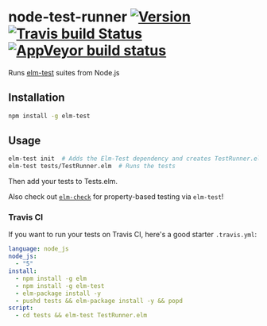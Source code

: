 # node-test-runner [![Version](https://img.shields.io/npm/v/elm-test.svg)](https://www.npmjs.com/package/elm-test) [![Travis build Status](https://travis-ci.org/rtfeldman/node-test-runner.svg?branch=master)](http://travis-ci.org/rtfeldman/node-test-runner) [![AppVeyor build status](https://ci.appveyor.com/api/projects/status/fixcy4ko78di0l31/branch/master?svg=true)](https://ci.appveyor.com/project/rtfeldman/node-test-runner/branch/master)

Runs [elm-test](https://github.com/deadfoxygrandpa/Elm-Test) suites from Node.js

## Installation

```bash
npm install -g elm-test
```

## Usage

```bash
elm-test init  # Adds the Elm-Test dependency and creates TestRunner.elm and Tests.elm
elm-test tests/TestRunner.elm  # Runs the tests
```

Then add your tests to Tests.elm.

Also check out [`elm-check`](https://github.com/NoRedInk/elm-check) for property-based testing via `elm-test`!

### Travis CI

If you want to run your tests on Travis CI, here's a good starter `.travis.yml`:

```yml
language: node_js
node_js:
  - "5"
install:
  - npm install -g elm
  - npm install -g elm-test
  - elm-package install -y
  - pushd tests && elm-package install -y && popd
script:
  - cd tests && elm-test TestRunner.elm
```
